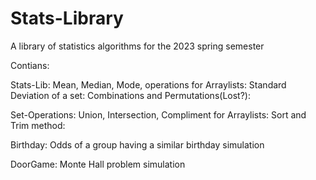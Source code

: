 # Stats-Library
A library of statistics algorithms for the 2023 spring semester


Contians:

  Stats-Lib:
    Mean, Median, Mode, operations for Arraylists:
    Standard Deviation of a set:
    Combinations and Permutations(Lost?):
    
  Set-Operations:
     Union, Intersection, Compliment for Arraylists:
     Sort and Trim method:
     
  Birthday:
     Odds of a group having a similar birthday simulation
     
   DoorGame:
      Monte Hall problem simulation


